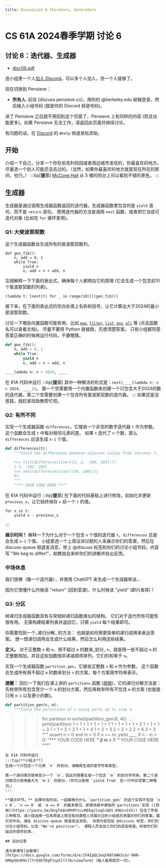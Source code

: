 ```yaml
---
title: Discussion 6 Iterators, Generators
---
```


# CS 61A 2024春季学期 讨论 6

## 讨论 6：迭代器、生成器

-   [disc06.pdf](/resource/cs61a/disc/disc06.pdf)

选小组里一个人[加入 Discord](https://cs61a.org/articles/discord)。可以多个人加入，但一个人就够了。

现在切换到 Pensieve：

-   **所有人**: 前往 [discuss.pensieve.co]，用你的 @berkeley.edu 邮箱登录，然后输入小组号码 (就是你的 Discord 频道号码)。

进了 Pensieve 之后就不用回到这个页面了，Pensieve 上有同样的内容 (而且功能更多)。如果 Pensieve 无法工作，请返回此页面并继续讨论。

有问题的话，在 [Discord](https://cs61a.org/articles/discord/) 的 `#help` 频道发帖求助。

## 开始

介绍一下自己，分享一个你在伯克利校园或者周边城市发现的，你最喜欢的地方。 尽量选一个别人可能还没去过的。（当然，如果你最喜欢的地方就是现在所在的房间，也行。）
:::tip[**提示**]
[McCone Hall](https://www.campus-maps.com/university-of-california-berkeley/mccone-hall/) 从 5 楼的阳台上可以看到不错的景色。
:::

## 生成器

生成器是通过调用生成器函数返回的迭代器。生成器函数里包含的是 `yield` 语句，而不是 `return` 语句。 使用迭代器的方法是调用 `next` 函数，或者把它当成可迭代对象 (比如在 `for` 循环里用)。

### Q1: 大斐波那契数

这个生成器函数会生成所有的斐波那契数列。

```
def gen_fib():
    n, add = 0, 1
    while True:
        yield n
        n, add = n + add, n
```

互相解释一下下面的表达式，确保每个人都明白它的原理 (它会生成一个包含前10个斐波那契数的列表)。

```
(lambda t: [next(t) for _ in range(10)])(gen_fib())
```

接下来，在下面的表达式的空白处填上名称和括号，让它计算出大于2024的最小斐波那契数。

讨论一下哪些内置函数可能有用，比如 [`map`](https://docs.python.org/3/library/functions.html#map), [`filter`](https://docs.python.org/3/library/functions.html#filter), [`list`](https://docs.python.org/3/library/functions.html#func-list), [`any`](https://docs.python.org/3/library/functions.html#any), [`all`](https://docs.python.org/3/library/functions.html#all) 等 (点击函数名可以查看文档)。 尽量不要用 Python 直接跑，先想清楚答案。 只有小组都同意答案正确的时候再运行代码，不要瞎猜。
```python
def gen_fib():
    n, add = 0, 1
    while True:
        yield n
        n, add = n + add, n

____lambda n: n > 2024, ____
```
在 61A 代码中运行
:::tip[**提示**]
其中一种解法的形式是：`next(____(lambda n: n > 2024, ____))`。 第一个空需要用一个内置函数来创建一个只包含大于2024的数的迭代器，第二个空需要创建一个包含所有斐波那契数的迭代器。
:::
如果还是没思路，就赶紧找助教帮忙吧。

### Q2: 有所不同

实现一个生成器函数 `differences`，它接收一个非空的数字迭代器 `t` 作为参数。 这个函数会生成 `t` 中每对相邻元素的差。 如果 `t` 迭代了 `n` 个数，那么 `differences` 应该生成 `n-1` 个值。
```python
def differences(t):
    """Yield the differences between adjacent values from iterator t.

    >>> list(differences(iter([5, 2, -100, 103])))
    [-3, -102, 203]
    >>> next(differences(iter([39, 100])))
    61
    """
    "*** YOUR CODE HERE ***"
```
在 61A 代码中运行
:::tip[**提示**]
在下面的代码基础上进行修改，初始化并更新 `previous_x`，让它始终保存 `x` 前一个 `t` 的值。

```
for x in t:
    yield x - previous_x
```
:::

**展示时间！** 解释一下为什么对于一个包含 `n` 个值的迭代器 `t`，`differences` 总是会生成 `n-1` 个值。 小组里选一个上周没讲过题的人来展示你们的答案，然后在 discuss-queue 频道发消息，带上 @discuss 标签和你们的讨论小组号码，内容写 "We beg to differ!"，助教就会来听你们的讲解并给出反馈。

### 中场休息

我们很懒（像一个迭代器），并使用 ChatGPT 来生成一个生成器笑话...

因为它很懂什么时候该 "return" (回到菜谱)，什么时候该 "yield" (即兴发挥)！

### Q3: 分区

树递归生成器函数具有与常规树递归函数类似的结构。 它们对于迭代所有可能性很有用。 无需构建结果列表并返回它，只需 `yield` 每个结果即可。

你需要找到一个_递归分解_ 的方法： 也就是如何用更简单的递归调用来表达答案。 想一想递归调用会生成什么结果，然后怎么利用这些结果。

**定义。** 对于正整数 `n` 和 `m`，用不超过 `m` 的数来_划分_ `n`，就是用一些不超过 `m` 的正整数相加，并且这些加数按非递减顺序排列，它们的和等于 `n`。

实现一个生成器函数 `partition_gen`，它接收正整数 `n` 和 `m` 作为参数。 这个函数会生成所有用不超过 `m` 的数来划分 `n` 的方案，每个方案用字符串表示。

**提醒：** 回忆一下我们在课上讲的 `partitions` 函数 ([视频](https://youtu.be/DvgT4dnSMVM))，它的递归分解方法是：先枚举所有包含至少一个 `m` 的划分方案，然后再枚举所有不包含 `m` 的方案 (也就是只用 `m-1` 以及更小的数)。
```python
def partition_gen(n, m):
    """Yield the partitions of n using parts up to size m.
```
>>> for partition in sorted(partition_gen(6, 4)):
    ...     print(partition)
    1 + 1 + 1 + 1 + 1 + 1
    1 + 1 + 1 + 1 + 2
    1 + 1 + 1 + 3
    1 + 1 + 2 + 2
    1 + 1 + 4
    1 + 2 + 3
    2 + 2 + 2
    2 + 4
    3 + 3
    """
    assert n > 0 and m > 0
    if n == m:
        yield ____
    if n - m > 0:
        "*** YOUR CODE HERE ***"
    if m > 1:
        "*** YOUR CODE HERE ***"
```
在 61A 代码中运行
:::tip[**小贴士**]
生成一个只包含一个元素 `n` 的划分。请确保生成的是字符串类型。

第一个递归情况使用至少一个 `m`，因此你需要生成一个包含 `m` 的划分字符串。第二个递归情况只使用最大为 `m-1` 的部分。（你可以使用 `yield from` 在一行中实现第二种情况。）
:::

**展示环节。** 如果你有时间，一起解释为什么 `partition_gen` 的这个实现不包括 `n < 0`、`n == 0` 或 `m == 0` 的基本情况，即使讲座中原始的`partitions`实现 ([视频](https://youtu.be/DvgT4dnSMVM?si=MEkqzloqIcbD1-09&t=515)) 包含了所有三种情况。请小组选择一位本周或上周没有向课程人员展示过的小组成员来展示你们的答案。展示完毕后，请在 discuss-queue 频道发送消息， 消息内容包括 @discuss 标签，你们的讨论小组号码，以及 "We're positive!"。 课程人员会加入你们的语音频道，听取你们的描述并提供反馈。

## 活动记录

请大家填写[出勤表](https://docs.google.com/forms/d/e/1FAIpQLSeqlK8l6WkScGr-RHR-kM4p5bnR9cllYrG95fDqPJspSlll7A/viewform)（每人每周提交一次）。
